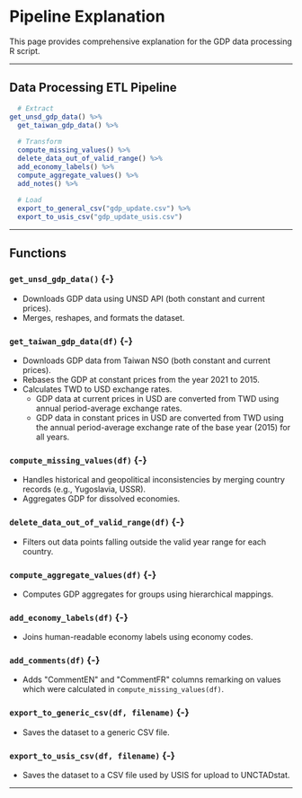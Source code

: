 # Pipeline Explanation

This page provides comprehensive explanation for the GDP data processing R script.


---

## Data Processing ETL Pipeline


``` r
  # Extract 
get_unsd_gdp_data() %>%
  get_taiwan_gdp_data() %>%
  
  # Transform
  compute_missing_values() %>%
  delete_data_out_of_valid_range() %>%
  add_economy_labels() %>%
  compute_aggregate_values() %>%
  add_notes() %>%
  
  # Load
  export_to_general_csv("gdp_update.csv") %>% 
  export_to_usis_csv("gdp_update_usis.csv")
```

---

## Functions 

### `get_unsd_gdp_data()` {-}
- Downloads GDP data using UNSD API (both constant and current prices).
- Merges, reshapes, and formats the dataset.

### `get_taiwan_gdp_data(df)` {-}
- Downloads GDP data from Taiwan NSO (both constant and current prices).
- Rebases the GDP at constant prices from the year 2021 to 2015.
- Calculates TWD to USD exchange rates.
    + GDP data at current prices in USD are converted from TWD using annual period-average exchange rates.
    + GDP data in constant prices in USD are converted from TWD using the annual period-average exchange rate of the base year (2015) for all years.

### `compute_missing_values(df)` {-}
- Handles historical and geopolitical inconsistencies by merging country records (e.g., Yugoslavia, USSR).
- Aggregates GDP for dissolved economies.

### `delete_data_out_of_valid_range(df)` {-}
- Filters out data points falling outside the valid year range for each country.

### `compute_aggregate_values(df)` {-}
- Computes GDP aggregates for groups using hierarchical mappings.

### `add_economy_labels(df)` {-}
- Joins human-readable economy labels using economy codes.

### `add_comments(df)` {-}
- Adds "CommentEN" and "CommentFR" columns remarking on values which were calculated in `compute_missing_values(df)`.

### `export_to_generic_csv(df, filename)` {-}
- Saves the dataset to a generic CSV file.

### `export_to_usis_csv(df, filename)` {-}
- Saves the dataset to a CSV file used by USIS for upload to UNCTADstat.

---
